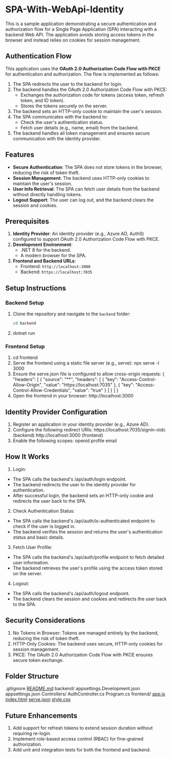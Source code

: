 # SPA-With-WebApi-Identity

This is a sample application demonstrating a secure authentication and authorization flow for a Single Page Application (SPA) interacting with a backend Web API. The application avoids storing access tokens in the browser and instead relies on cookies for session management.

## Authentication Flow

This application uses the **OAuth 2.0 Authorization Code Flow with PKCE** for authentication and authorization. The flow is implemented as follows:

1. The SPA redirects the user to the backend for login.
2. The backend handles the OAuth 2.0 Authorization Code Flow with PKCE:
   - Exchanges the authorization code for tokens (access token, refresh token, and ID token).
   - Stores the tokens securely on the server.
3. The backend sets an HTTP-only cookie to maintain the user's session.
4. The SPA communicates with the backend to:
   - Check the user's authentication status.
   - Fetch user details (e.g., name, email) from the backend.
5. The backend handles all token management and ensures secure communication with the identity provider.

## Features

- **Secure Authentication**: The SPA does not store tokens in the browser, reducing the risk of token theft.
- **Session Management**: The backend uses HTTP-only cookies to maintain the user's session.
- **User Info Retrieval**: The SPA can fetch user details from the backend without directly handling tokens.
- **Logout Support**: The user can log out, and the backend clears the session and cookies.

## Prerequisites

1. **Identity Provider**: An identity provider (e.g., Azure AD, Auth0) configured to support OAuth 2.0 Authorization Code Flow with PKCE.
2. **Development Environment**:
   - .NET 8 for the backend.
   - A modern browser for the SPA.
3. **Frontend and Backend URLs**:
   - Frontend: `http://localhost:3000`
   - Backend: `https://localhost:7035`

## Setup Instructions

### Backend Setup

1. Clone the repository and navigate to the `backend` folder:
   ```bash
   cd backend
2. dotnet run

### Frontend Setup

1. cd frontend
2. Serve the frontend using a static file server (e.g., serve):
   npx serve -l 3000
3. Ensure the serve.json file is configured to allow cross-origin requests:
     {
      "headers": [
        {
          "source": "**",
          "headers": [
            {
              "key": "Access-Control-Allow-Origin",
              "value": "https://localhost:7035"
            },
            {
              "key": "Access-Control-Allow-Credentials",
              "value": "true"
            }
          ]
        }
      ]
    }
4. Open the frontend in your browser:
    http://localhost:3000

## Identity Provider Configuration

1. Register an application in your identity provider (e.g., Azure AD).
2. Configure the following redirect URIs:
  https://localhost:7035/signin-oidc (backend)
  http://localhost:3000 (frontend)
3. Enable the following scopes:
  openid
  profile
  email

## How It Works

1. Login:
  - The SPA calls the backend's /api/auth/login endpoint.
  - The backend redirects the user to the identity provider for authentication.
  - After successful login, the backend sets an HTTP-only cookie and redirects the user back to the SPA.
2. Check Authentication Status:
  - The SPA calls the backend's /api/auth/is-authenticated endpoint to check if the user is logged in.
  - The backend verifies the session and returns the user's authentication status and basic details.
3. Fetch User Profile:
  - The SPA calls the backend's /api/auth/profile endpoint to fetch detailed user information.
  - The backend retrieves the user's profile using the access token stored on the server.
4. Logout:
  - The SPA calls the backend's /api/auth/logout endpoint.
  - The backend clears the session and cookies and redirects the user back to the SPA.


## Security Considerations

1. No Tokens in Browser: Tokens are managed entirely by the backend, reducing the risk of token theft.
2. HTTP-Only Cookies: The backend uses secure, HTTP-only cookies for session management.
3. PKCE: The OAuth 2.0 Authorization Code Flow with PKCE ensures secure token exchange.

## Folder Structure
.gitignore
[README.md](http://_vscodecontentref_/1)
backend/
    appsettings.Development.json
    appsettings.json
    Controllers/
        AuthController.cs
    Program.cs
frontend/
    [app.js](http://_vscodecontentref_/2)
    [index.html](http://_vscodecontentref_/3)
    [serve.json](http://_vscodecontentref_/4)
    [style.css](http://_vscodecontentref_/5)

## Future Enhancements

1. Add support for refresh tokens to extend session duration without requiring re-login.
2. Implement role-based access control (RBAC) for fine-grained authorization.
3. Add unit and integration tests for both the frontend and backend.